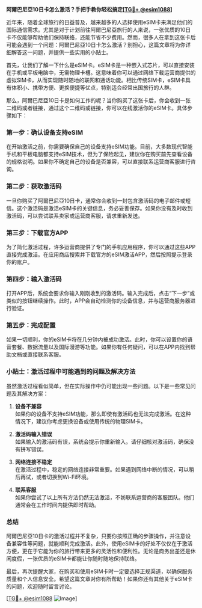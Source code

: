 **阿爾巴尼亞10日卡怎么激活？手把手教你轻松搞定[[TG💪+ @esim1088](https://t.me/s/esim1088)]**

近年来，随着全球旅行的日益普及，越来越多的人选择使用eSIM卡来满足他们的国际通信需求。尤其是对于计划前往阿爾巴尼亞旅行的人来说，一张优质的10日卡不仅能够帮助他们保持联络，还能节省不少费用。然而，很多人在拿到这张卡后可能会遇到一个问题：阿爾巴尼亞10日卡怎么激活？别担心，这篇文章将为你详细解答这一问题，并提供一些实用的小贴士。

首先，让我们了解一下什么是eSIM卡。eSIM卡是一种嵌入式芯片，可以直接安装在手机或平板电脑中，无需物理卡槽。这意味着你可以通过网络下载运营商提供的虚拟SIM卡，从而实现随时随地的联网和通话功能。相比传统SIM卡，eSIM卡具有体积小、携带方便、更换便捷等优点，特别适合经常出国旅行的人群。

那么，阿爾巴尼亞10日卡是如何工作的呢？当你购买了这张卡后，你会收到一张二维码或者链接，通过这个二维码或链接，你可以在线激活你的eSIM卡。具体步骤如下：

### 第一步：确认设备支持eSIM

在开始激活之前，你需要确保自己的设备支持eSIM功能。目前，大多数现代智能手机和平板电脑都支持eSIM技术，但为了保险起见，建议你在购买前先查看设备的规格说明。如果你不确定自己的设备是否兼容，可以直接联系运营商客服进行咨询。

### 第二步：获取激活码

一旦你购买了阿爾巴尼亞10日卡，通常你会收到一封包含激活码的电子邮件或短信。这个激活码是激活eSIM卡的关键信息，务必妥善保存。如果你没有及时收到激活码，可以尝试联系卖家或运营商客服，请求重新发送。

### 第三步：下载官方APP

为了简化激活过程，许多运营商提供了专门的手机应用程序，你可以通过这些APP直接完成激活。在应用商店搜索并下载官方的eSIM激活APP，然后按照提示登录你的账户。

### 第四步：输入激活码

打开APP后，系统会要求你输入刚刚收到的激活码。输入完成后，点击“下一步”或类似的按钮继续操作。此时，APP会自动检测你的设备信息，并与运营商服务器进行验证。

### 第五步：完成配置

如果一切顺利，你的eSIM卡将在几分钟内被成功激活。此时，你可以设置你的语音套餐、数据流量以及国际漫游等功能。如果你有任何疑问，可以在APP内找到帮助文档或直接联系客服。

### 小贴士：激活过程中可能遇到的问题及解决方法

虽然激活过程看似简单，但在实际操作中仍可能出现一些问题。以下是一些常见问题及其解决方案：

1. **设备不兼容**  
   如果你的设备不支持eSIM功能，那么即使有激活码也无法完成激活。在这种情况下，建议你考虑更换设备或使用传统的物理SIM卡。

2. **激活码输入错误**  
   如果输入的激活码有误，系统会提示你重新输入。请仔细核对激活码，确保没有拼写错误。

3. **网络连接不稳定**  
   在激活过程中，稳定的网络连接非常重要。如果遇到网络中断的情况，可以稍后再试，或者切换到Wi-Fi环境。

4. **联系客服**  
   如果你尝试了以上所有方法仍然无法激活，不妨联系运营商的客服团队。他们通常会在工作时间内提供即时帮助。

### 总结

阿爾巴尼亞10日卡的激活过程并不复杂，只要你按照正确的步骤操作，并注意设备兼容性等问题，就能顺利完成激活。此外，使用eSIM卡的好处不仅仅在于激活方便，更在于它能为你的旅行带来更多的灵活性和便利性。无论是商务出差还是休闲度假，一张优质的eSIM卡都能让你随时随地保持联络。

最后，再次提醒大家，在购买和使用eSIM卡时一定要选择正规渠道，以确保服务质量和个人信息安全。希望这篇文章对你有所帮助！如果你还有其他关于eSIM卡的问题，欢迎随时留言讨论。

[[TG💪+ @esim1088](https://t.me/s/esim1088) ![Image](https://i.postimg.cc/4NQfJmqS/Snipaste-2025-05-13-00-14-12.png)]
